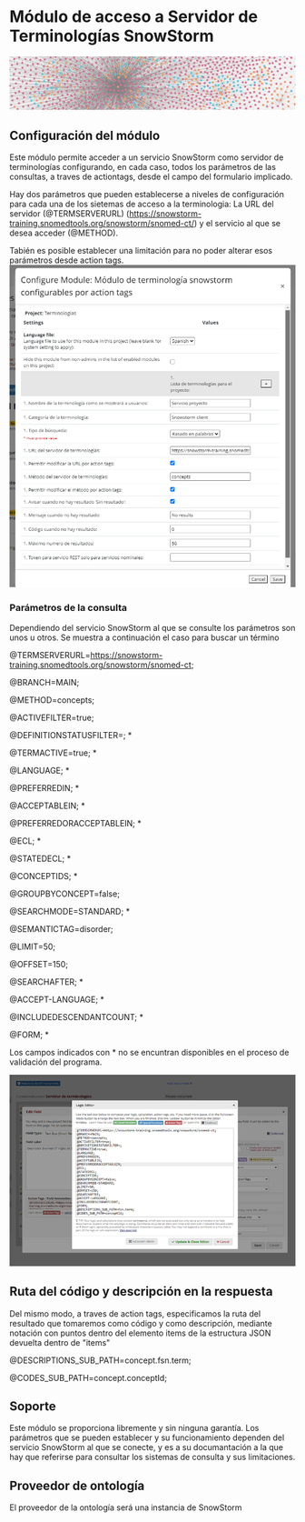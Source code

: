 # Módulo de acceso a Servidor de Terminologías SnowStorm
![logo](/logo.png "SnowStorm Terminooly Client")



## Configuración del módulo
Este módulo permite acceder a un servicio SnowStorm como servidor de terminologías configurando, en cada caso, todos los parámetros de las consultas, a traves de actiontags, desde el campo del formulario implicado.

Hay dos parámetros que pueden establecerse a niveles de configuración para cada una de los sietemas de acceso a la terminologia: La URL del servidor (@TERMSERVERURL) (https://snowstorm-training.snomedtools.org/snowstorm/snomed-ct/) y el servicio al que se desea acceder (@METHOD).

Tabién es posible establecer una limitación para no poder alterar esos parámetros desde action tags.
![logo](/config_server.png "Server config")

### Parámetros de la consulta

Dependiendo del servicio SnowStorm al que se consulte los parámetros son unos u otros. Se muestra a continuación el caso para buscar un término 












@TERMSERVERURL=https://snowstorm-training.snomedtools.org/snowstorm/snomed-ct;

@BRANCH=MAIN;

@METHOD=concepts;

@ACTIVEFILTER=true;

@DEFINITIONSTATUSFILTER=; *

@TERMACTIVE=true; *

@LANGUAGE; *

@PREFERREDIN; *

@ACCEPTABLEIN; *

@PREFERREDORACCEPTABLEIN; *

@ECL; *

@STATEDECL; *

@CONCEPTIDS; *

@GROUPBYCONCEPT=false;

@SEARCHMODE=STANDARD; *

@SEMANTICTAG=disorder;

@LIMIT=50;

@OFFSET=150; 

@SEARCHAFTER; *

@ACCEPT-LANGUAGE; *

@INCLUDEDESCENDANTCOUNT; *

@FORM; *

Los campos indicados con * no se encuntran disponibles en el proceso de validación del programa.




![logo](/action_tags.png "SnowStorm Terminooly Client")

## Ruta del código y descripción en la respuesta

Del mismo modo, a traves de action tags, especificamos la ruta del resultado que tomaremos como código y como descripción, mediante notación con puntos dentro del elemento items de la estructura JSON devuelta dentro de "items"

@DESCRIPTIONS_SUB_PATH=concept.fsn.term;

@CODES_SUB_PATH=concept.conceptId;


## Soporte 

Este módulo se proporciona libremente y sin ninguna garantía. Los parámetros que se pueden establecer y su funcionamiento dependen del servicio SnowStorm al que se conecte, y es a su documantación a la que hay que referirse para consultar los sistemas de consulta y sus limitaciones.


## Proveedor de ontología

El proveedor de la ontología será una instancia de SnowStorm



